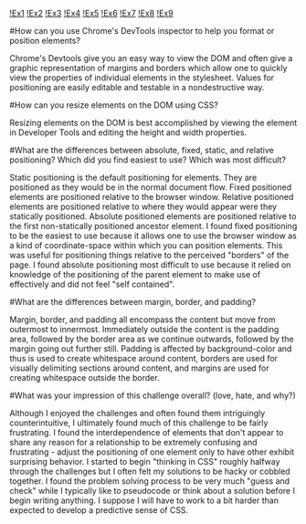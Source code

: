 [!Ex1](imgs/ex1.png)
[!Ex2](imgs/ex2.png)
[!Ex3](imgs/ex3.png)
[!Ex4](imgs/ex4.png)
[!Ex5](imgs/ex5.png)
[!Ex6](imgs/ex6.png)
[!Ex7](imgs/ex7.png)
[!Ex8](imgs/ex8.png)
[!Ex9](imgs/ex9.png)

#How can you use Chrome's DevTools inspector to help you format or position elements?

Chrome's Devtools give you an easy way to view the DOM and often give a graphic representation of margins and borders which allow one to quickly view the properties of individual elements in the stylesheet. Values for positioning are easily editable and testable in a nondestructive way.

#How can you resize elements on the DOM using CSS?

Resizing elements on the DOM is best accomplished by viewing the element in Developer Tools and editing the height and width properties.

#What are the differences between absolute, fixed, static, and relative positioning? Which did you find easiest to use? Which was most difficult?

Static positioning is the default positioning for elements. They are positioned as they would be in the normal document flow. Fixed positioned elements are positioned relative to the browser window. Relative positioned elements are positioned relative to where they would appear were they statically positioned. Absolute positioned elements are positioned relative to the first non-statically positioned ancestor element. I found fixed positioning to be the easiest to use because it allows one to use the browser window as a kind of coordinate-space within which you can position elements. This was useful for positioning things relative to the perceived "borders" of the page. I found absolute positioning most difficult to use because it relied on knowledge of the positioning of the parent element to make use of effectively and did not feel "self contained".

#What are the differences between margin, border, and padding?

Margin, border, and padding all encompass the content but move from outermost to innermost. Immediately outside the content is the padding area, followed by the border area as we continue outwards, followed by the margin going out further still. Padding is affected by background-color and thus is used to create whitespace around content, borders are used for visually delimiting sections around content, and margins are used for creating whitespace outside the border.

#What was your impression of this challenge overall? (love, hate, and why?)

Although I enjoyed the challenges and often found them intriguingly counterintuitive, I ultimately found much of this challenge to be fairly frustrating. I found the interdependence of elements that don't appear to share any reason for a relationship to be extremely confusing and frustrating - adjust the positioning of one element only to have other exhibit surprising behavior. I started to begin "thinking in CSS" roughly halfway through the challenges but I often felt my solutions to be hacky or cobbled together. I found the problem solving process to be very much "guess and check" while I typically like to pseudocode or think about a solution before I begin writing anything. I suppose I will have to work to a bit harder than expected to develop a predictive sense of CSS.
